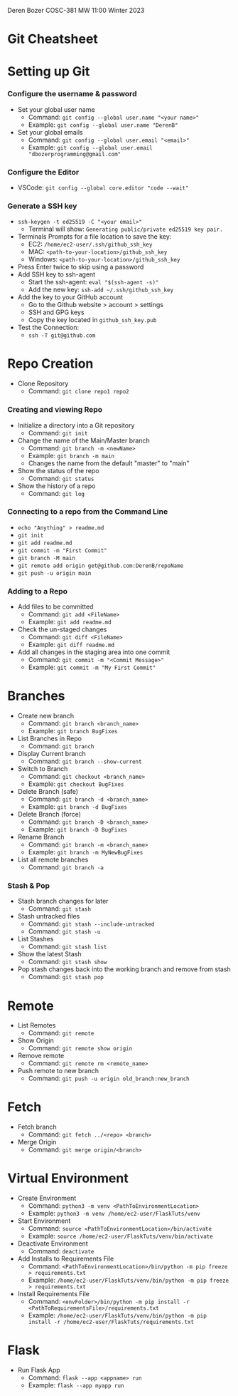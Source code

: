 
Deren Bozer
COSC-381 MW 11:00
Winter 2023

# Git Cheatsheet

# Setting up Git

### Configure the username & password

- Set your global user name
  - Command: `git config --global user.name "<your name>"`
  - Example: `git config --global user.name "DerenB"`
- Set your global emails
  - Command: `git config --global user.email "<email>"`
  - Example: `git config --global user.email "dbozerprogramming@gmail.com"`

### Configure the Editor

- VSCode: `git config --global core.editor "code --wait"`

### Generate a SSH key

- `ssh-keygen -t ed25519 -C "<your email>"`
  - Terminal will show: `Generating public/private ed25519 key pair.`
- Terminals Prompts for a file location to save the key:
  - EC2: `/home/ec2-user/.ssh/github_ssh_key`
  - MAC: `<path-to-your-location>/github_ssh_key`
  - Windows: `<path-to-your-location>/github_ssh_key`
- Press Enter twice to skip using a password
- Add SSH key to ssh-agent
  - Start the ssh-agent: `eval "$(ssh-agent -s)"`
  - Add the new key: `ssh-add ~/.ssh/github_ssh_key`
- Add the key to your GitHub account
  - Go to the Github website > account > settings
  - SSH and GPG keys
  - Copy the key located in `github_ssh_key.pub`
- Test the Connection:
  - `ssh -T git@github.com`

# Repo Creation

- Clone Repository
  - Command: `git clone repo1 repo2`

### Creating and viewing Repo

- Initialize a directory into a Git repository
  - Command: `git init`
- Change the name of the Main/Master branch
  - Command: `git branch -m <newName>`
  - Example: `git branch -m main`
  - Changes the name from the default "master" to "main"
- Show the status of the repo
  - Command: `git status`
- Show the history of a repo
  - Command: `git log`

### Connecting to a repo from the Command Line

- `echo "Anything" > readme.md`
- `git init`
- `git add readme.md`
- `git commit -m "First Commit"`
- `git branch -M main`
- `git remote add origin get@github.com:DerenB/repoName`
- `git push -u origin main`

### Adding to a Repo

- Add files to be committed 
  - Command: `git add <FileName>`
  - Example: `git add readme.md`
- Check the un-staged changes
  - Command: `git diff <FileName>`
  - Example: `git diff readme.md`
- Add all changes in the staging area into one commit
  - Command: `git commit -m "<Commit Message>"`
  - Example: `git commit -m "My First Commit"`

# Branches

- Create new branch
  - Command: `git branch <branch_name>`
  - Example: `git branch BugFixes`
- List Branches in Repo
  - Command: `git branch`
- Display Current branch
  - Command: `git branch --show-current`
- Switch to Branch
  - Command: `git checkout <branch_name>`
  - Example: `git checkout BugFixes`
- Delete Branch (safe)
  - Command: `git branch -d <branch_name>`
  - Example: `git branch -d BugFixes`
- Delete Branch (force)
  - Command: `git branch -D <branch_name>`
  - Example: `git branch -D BugFixes`
- Rename Branch
  - Command: `git branch -m <branch_name>`
  - Example: `git branch -m MyNewBugFixes`
- List all remote branches 
  - Command: `git branch -a`

### Stash & Pop

- Stash branch changes for later
  - Command: `git stash`
- Stash untracked files
  - Command: `git stash --include-untracked`
  - Command: `git stash -u`
- List Stashes
  - Command: `git stash list`
- Show the latest Stash
  - Command: `git stash show`
- Pop stash changes back into the working branch and remove from stash
  - Command: `git stash pop`

# Remote

- List Remotes
  - Command: `git remote`
- Show Origin
  - Command: `git remote show origin`
- Remove remote
  - Command: `git remote rm <remote_name>`
- Push remote to new branch
  - Command: `git push -u origin old_branch:new_branch`


# Fetch 

- Fetch branch
  - Command: `git fetch ../<repo> <branch>`
- Merge Origin
  - Command: `git merge origin/<branch>`

# Virtual Environment

- Create Environment
  - Command: `python3 -m venv <PathToEnvironmentLocation>`
  - Example: `python3 -m venv /home/ec2-user/FlaskTuts/venv`
- Start Environment
  - Command: `source <PathToEnvironmentLocation>/bin/activate`
  - Example: `source /home/ec2-user/FlaskTuts/venv/bin/activate`
- Deactivate Environment
  - Command: `deactivate`
- Add Installs to Requirements File
  - Command: `<PathToEnvironmentLocation>/bin/python -m pip freeze > requirements.txt`
  - Example: `/home/ec2-user/FlaskTuts/venv/bin/python -m pip freeze > requirements.txt`
- Install Requirements File
  - Command: `<envFolder>/bin/python -m pip install -r <PathToRequirementsFile>/requirements.txt`
  - Example: `/home/ec2-user/FlaskTuts/venv/bin/python -m pip install -r /home/ec2-user/FlaskTuts/requirements.txt`

# Flask

- Run Flask App
  - Command: `flask --app <appname> run`
  - Example: `flask --app myapp run`
